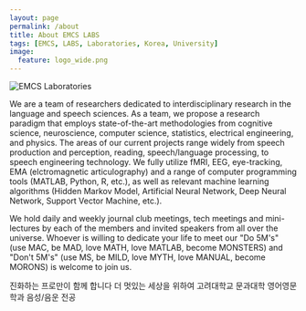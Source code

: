 ```yaml
---
layout: page
permalink: /about
title: About EMCS LABS
tags: [EMCS, LABS, Laboratories, Korea, University]
image:
  feature: logo_wide.png
---
```


  <img src="{{ site.url }}/images/logo_wide.png" alt="EMCS Laboratories">

We are a team of researchers dedicated to interdisciplinary research in the language and speech sciences. As a team, we propose a research paradigm that employs state-of-the-art methodologies from cognitive science, neuroscience, computer science, statistics, electrical engineering, and physics. The areas of our current projects range widely from speech production and perception, reading, speech/language processing, to speech engineering technology. We fully utilize fMRI, EEG, eye-tracking, EMA (elctromagnetic articulography) and a range of computer programming tools (MATLAB, Python, R, etc.), as well as relevant machine learning algorithms (Hidden Markov Model, Artificial Neural Network, Deep Neural Network, Support Vector Machine, etc.).

We hold daily and weekly journal club meetings, tech meetings and mini-lectures by each of the members and invited speakers from all over the universe. Whoever is willing to dedicate your life to meet our "Do 5M's" (use MAC, be MAD, love MATH, love MATLAB, become MONSTERS) and "Don't 5M's" (use MS, be MILD, love MYTH, love MANUAL, become MORONS) is welcome to join us.

진화하는 프로만이 함께 합니다
더 멋있는 세상을 위하여
고려대학교 문과대학 영어영문학과 음성/음운 전공